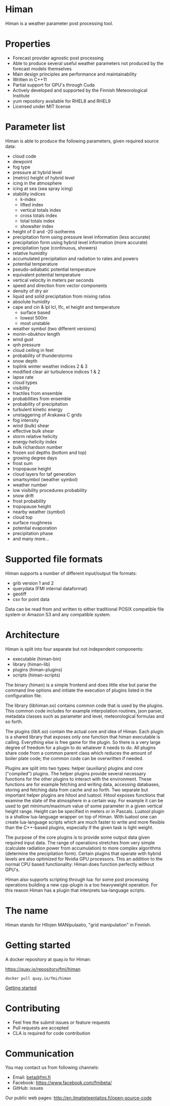 # Himan

Himan is a weather parameter post processing tool.

# Properties

* Forecast provider agnostic post processing
* Able to produce several useful weather parameters not produced by the forecast models themselves
* Main design principles are performance and maintainability
* Written in C++11
* Partial support for GPU's through Cuda
* Actively developed and supported by the Finnish Meteorological Institute
* yum repository available for RHEL8 and RHEL9
* Licensed under MIT license

# Parameter list

Himan is able to produce the following parameters, given required source data:

* cloud code
* dewpoint
* fog type
* pressure at hybrid level
* (metric) height of hybrid level
* icing in the atmosphere
* icing at sea (sea spray icing)
* stability indices
  * k-index
  * lifted index
  * vertical totals index
  * cross totals index
  * total totals index
  * showalter index
* height of 0 and -20 isotherms
* precipitation form using pressure level information (less accurate)
* precipitation form using hybrid level information (more accurate)
* precipitation type (continuous, showers)
* relative humidity
* accumulated precipitation and radiation to rates and powers
* potential temperature
* pseudo-adiabatic potential temperature
* equivalent potential temperature
* vertical velocity in meters per seconds
* speed and direction from vector components
* density of dry air
* liquid and solid precipitation from mixing ratios
* absolute humidity
* cape and cin & lpl lcl, lfc, el height and temperature
  * surface based
  * lowest 500m
  * most unstable
* weather symbol (two different versions)
* monin-obukhov length
* wind gust
* qnh pressure
* cloud ceiling in feet
* probability of thunderstorms
* snow depth
* toplink winter weather indices 2 & 3
* modified clear air turbulence indices 1 & 2
* lapse rate
* cloud types
* visibility
* fractiles from ensemble
* probabilities from ensemble
* probability of precipitation
* turbulent kinetic energy
* unstaggering of Arakawa C grids
* fog intensity
* wind (bulk) shear
* effective bulk shear
* storm relative helicity
* energy-helicity index
* bulk richardson number
* frozen soil depths (bottom and top)
* growing degree days
* frost sum
* tropopause height
* cloud layers for taf generation
* smartsymbol (weather symbol)
* weather number
* low visibility procedures probability
* snow drift
* frost probability
* tropopause height
* nearby weather (symbol)
* cloud top
* surface roughness
* potential evaporation
* precipitation phase
* and many more...

# Supported file formats

Himan supports a number of different input/output file formats:

* grib version 1 and 2
* querydata (FMI internal dataformat)
* geotiff
* csv for point data

Data can be read from and written to either traditional POSIX compatible file system or Amazon S3 and any compatible system.

# Architecture

Himan is split into four separate but not independent components:
* executable (himan-bin)
* library (himan-lib)
* plugins (himan-plugins)
* scripts (himan-scripts)

The binary (himan) is a simple frontend and does little else but parse the command line options and initiate the execution of plugins listed in the configuration file.

The library (libhiman.so) contains common code that is used by the plugins. This common code includes for example interpolation routines, json parser, metadata classes such as parameter and level, meteorological formulas and so forth.

The plugins (libX.so) contain the actual core and idea of Himan. Each plugin is a shared library that exposes only one function that himan executable is calling. Everything else is free game for the plugin. So there is a very large degree of freedom for a plugin to do whatever it needs to do. All plugins share code from a common parent class which reduces the amount of boiler plate code; the common code can be overwritten if needed.

Plugins are split into two types: helper (auxiliary) plugins and core ("compiled") plugins. The helper plugins provide several necessary functions for the other plugins to interact with the environment. These functions are for example fetching and writing data, accessing databases, storing and fetching data from cache and so forth. Two separate but important helper plugins are hitool and luatool. Hitool exposes functions that examine the state of the atmosphere in a certain way. For example it can be used to get minimum/maximum value of some parameter in a given vertical height range. Height can be specified in meters or in Pascals. Luatool plugin is a shallow lua-language wrapper on top of Himan. With luatool one can create lua-language scripts which are much faster to write and more flexible than the C++-based plugins, especially if the given task is light weight.

The purpose of the core plugins is to provide some output data given required input data. The range of operations stretches from very simple (calculate radiation power from accumulation) to more complex algorithms (determine the precipitation form). Certain plugins that operate with hybrid levels are also optimized for Nvidia GPU processors. This an addition to the normal CPU based functionality: Himan does function perfectly without GPU's.

Himan also supports scripting through lua: for some post processing operations building a new cpp-plugin is a too heavyweight operation. For this reason Himan has a plugin that interprets lua-language scripts.

# The name

Himan stands for HIlojen MANipulaatio, "grid manipulation" in Finnish.

# Getting started

A docker repository at quay.io for Himan:

https://quay.io/repository/fmi/himan

```
docker pull quay.io/fmi/himan
```

[Getting started](https://github.com/fmidev/himan/tree/master/doc/getting-started.md)

# Contributing

* Feel free the submit issues or feature requests
* Pull requests are accepted
* CLA is required for code contribution

# Communication

You may contact us from following channels:

* Email: beta@fmi.fi
* Facebook: https://www.facebook.com/fmibeta/
* GitHub: issues

Our public web pages: http://en.ilmatieteenlaitos.fi/open-source-code

